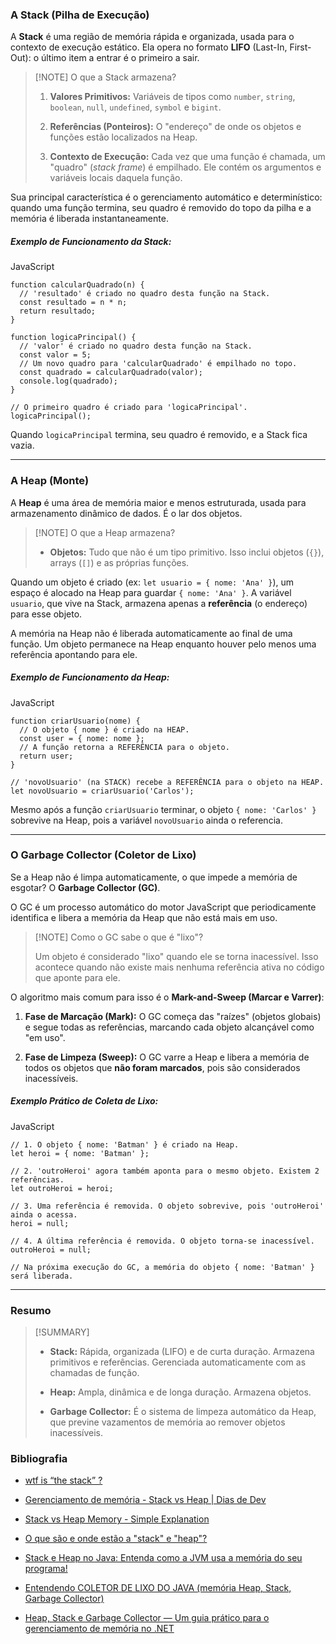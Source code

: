 ### A Stack (Pilha de Execução)

A **Stack** é uma região de memória rápida e organizada, usada para o contexto de execução estático. Ela opera no formato **LIFO** (Last-In, First-Out): o último item a entrar é o primeiro a sair.

> [!NOTE] O que a Stack armazena?
> 
> 1. **Valores Primitivos:** Variáveis de tipos como `number`, `string`, `boolean`, `null`, `undefined`, `symbol` e `bigint`.
>     
> 2. **Referências (Ponteiros):** O "endereço" de onde os objetos e funções estão localizados na Heap.
>     
> 3. **Contexto de Execução:** Cada vez que uma função é chamada, um "quadro" (_stack frame_) é empilhado. Ele contém os argumentos e variáveis locais daquela função.
>     

Sua principal característica é o gerenciamento automático e determinístico: quando uma função termina, seu quadro é removido do topo da pilha e a memória é liberada instantaneamente.

##### Exemplo de Funcionamento da Stack:

JavaScript

```
function calcularQuadrado(n) {
  // 'resultado' é criado no quadro desta função na Stack.
  const resultado = n * n; 
  return resultado;
}

function logicaPrincipal() {
  // 'valor' é criado no quadro desta função na Stack.
  const valor = 5; 
  // Um novo quadro para 'calcularQuadrado' é empilhado no topo.
  const quadrado = calcularQuadrado(valor); 
  console.log(quadrado);
}

// O primeiro quadro é criado para 'logicaPrincipal'.
logicaPrincipal(); 
```

Quando `logicaPrincipal` termina, seu quadro é removido, e a Stack fica vazia.

---

### A Heap (Monte)

A **Heap** é uma área de memória maior e menos estruturada, usada para armazenamento dinâmico de dados. É o lar dos objetos.

> [!NOTE] O que a Heap armazena?
> 
> - **Objetos:** Tudo que não é um tipo primitivo. Isso inclui objetos (`{}`), arrays (`[]`) e as próprias funções.
>     

Quando um objeto é criado (ex: `let usuario = { nome: 'Ana' }`), um espaço é alocado na Heap para guardar `{ nome: 'Ana' }`. A variável `usuario`, que vive na Stack, armazena apenas a **referência** (o endereço) para esse objeto.

A memória na Heap não é liberada automaticamente ao final de uma função. Um objeto permanece na Heap enquanto houver pelo menos uma referência apontando para ele.

##### Exemplo de Funcionamento da Heap:

JavaScript

```
function criarUsuario(nome) {
  // O objeto { nome } é criado na HEAP.
  const user = { nome: nome };
  // A função retorna a REFERÊNCIA para o objeto.
  return user;
}

// 'novoUsuario' (na STACK) recebe a REFERÊNCIA para o objeto na HEAP.
let novoUsuario = criarUsuario('Carlos');
```

Mesmo após a função `criarUsuario` terminar, o objeto `{ nome: 'Carlos' }` sobrevive na Heap, pois a variável `novoUsuario` ainda o referencia.

---

### O Garbage Collector (Coletor de Lixo)

Se a Heap não é limpa automaticamente, o que impede a memória de esgotar? O **Garbage Collector (GC)**.

O GC é um processo automático do motor JavaScript que periodicamente identifica e libera a memória da Heap que não está mais em uso.

> [!NOTE] Como o GC sabe o que é "lixo"?
> 
> Um objeto é considerado "lixo" quando ele se torna inacessível. Isso acontece quando não existe mais nenhuma referência ativa no código que aponte para ele.

O algoritmo mais comum para isso é o **Mark-and-Sweep (Marcar e Varrer)**:

1. **Fase de Marcação (Mark):** O GC começa das "raízes" (objetos globais) e segue todas as referências, marcando cada objeto alcançável como "em uso".
    
2. **Fase de Limpeza (Sweep):** O GC varre a Heap e libera a memória de todos os objetos que **não foram marcados**, pois são considerados inacessíveis.
    

##### Exemplo Prático de Coleta de Lixo:

JavaScript

```
// 1. O objeto { nome: 'Batman' } é criado na Heap.
let heroi = { nome: 'Batman' };

// 2. 'outroHeroi' agora também aponta para o mesmo objeto. Existem 2 referências.
let outroHeroi = heroi;

// 3. Uma referência é removida. O objeto sobrevive, pois 'outroHeroi' ainda o acessa.
heroi = null; 

// 4. A última referência é removida. O objeto torna-se inacessível.
outroHeroi = null; 

// Na próxima execução do GC, a memória do objeto { nome: 'Batman' } será liberada.
```

---

### Resumo

> [!SUMMARY]
> 
> - **Stack:** Rápida, organizada (LIFO) e de curta duração. Armazena primitivos e referências. Gerenciada automaticamente com as chamadas de função.
>     
> - **Heap:** Ampla, dinâmica e de longa duração. Armazena objetos.
>     
> - **Garbage Collector:** É o sistema de limpeza automático da Heap, que previne vazamentos de memória ao remover objetos inacessíveis.
>     

### Bibliografia

- [wtf is “the stack” ?](https://www.youtube.com/watch?v=CRTR5ljBjPM)
  
- [Gerenciamento de memória - Stack vs Heap | Dias de Dev](https://www.youtube.com/watch?v=7kJwVQGJCbw)
    
- [Stack vs Heap Memory - Simple Explanation](https://www.youtube.com/watch?v=5OJRqkYbK-4)
    
- [O que são e onde estão a "stack" e "heap"?](https://pt.stackoverflow.com/questions/3797/o-que-s%c3%a3o-e-onde-est%c3%a3o-a-stack-e-heap)
    
- [Stack e Heap no Java: Entenda como a JVM usa a memória do seu programa!](https://www.youtube.com/watch?v=DAzYQCTH-JE)
    
- [Entendendo COLETOR DE LIXO DO JAVA (memória Heap, Stack, Garbage Collector)](https://youtu.be/cgUfurMJosE)
    
- [Heap, Stack e Garbage Collector — Um guia prático para o gerenciamento de memória no .NET](https://andresantarosa.medium.com/heap-stack-e-garbage-collector-um-guia-pr%C3%A1tico-para-o-gerenciamento-de-mem%C3%B3ria-no-net-3faf6c4cd0ed)